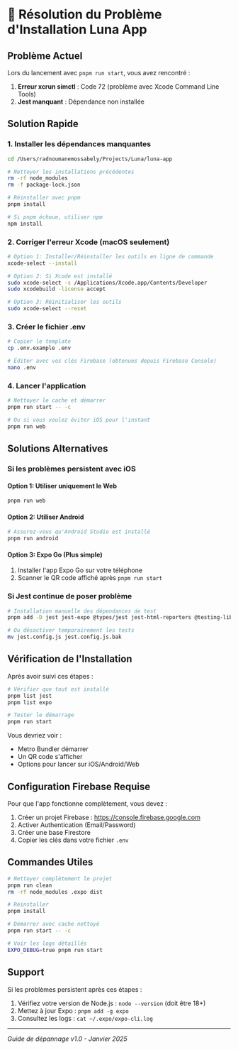 # 🔧 Résolution du Problème d'Installation Luna App

## Problème Actuel

Lors du lancement avec `pnpm run start`, vous avez rencontré :
1. **Erreur xcrun simctl** : Code 72 (problème avec Xcode Command Line Tools)
2. **Jest manquant** : Dépendance non installée

## Solution Rapide

### 1. Installer les dépendances manquantes
```bash
cd /Users/radnoumanemossabely/Projects/Luna/luna-app

# Nettoyer les installations précédentes
rm -rf node_modules
rm -f package-lock.json

# Réinstaller avec pnpm
pnpm install

# Si pnpm échoue, utiliser npm
npm install
```

### 2. Corriger l'erreur Xcode (macOS seulement)
```bash
# Option 1: Installer/Réinstaller les outils en ligne de commande
xcode-select --install

# Option 2: Si Xcode est installé
sudo xcode-select -s /Applications/Xcode.app/Contents/Developer
sudo xcodebuild -license accept

# Option 3: Réinitialiser les outils
sudo xcode-select --reset
```

### 3. Créer le fichier .env
```bash
# Copier le template
cp .env.example .env

# Éditer avec vos clés Firebase (obtenues depuis Firebase Console)
nano .env
```

### 4. Lancer l'application
```bash
# Nettoyer le cache et démarrer
pnpm run start -- -c

# Ou si vous voulez éviter iOS pour l'instant
pnpm run web
```

## Solutions Alternatives

### Si les problèmes persistent avec iOS

#### Option 1: Utiliser uniquement le Web
```bash
pnpm run web
```

#### Option 2: Utiliser Android
```bash
# Assurez-vous qu'Android Studio est installé
pnpm run android
```

#### Option 3: Expo Go (Plus simple)
1. Installer l'app Expo Go sur votre téléphone
2. Scanner le QR code affiché après `pnpm run start`

### Si Jest continue de poser problème

```bash
# Installation manuelle des dépendances de test
pnpm add -D jest jest-expo @types/jest jest-html-reporters @testing-library/jest-native

# Ou désactiver temporairement les tests
mv jest.config.js jest.config.js.bak
```

## Vérification de l'Installation

Après avoir suivi ces étapes :

```bash
# Vérifier que tout est installé
pnpm list jest
pnpm list expo

# Tester le démarrage
pnpm run start
```

Vous devriez voir :
- Metro Bundler démarrer
- Un QR code s'afficher
- Options pour lancer sur iOS/Android/Web

## Configuration Firebase Requise

Pour que l'app fonctionne complètement, vous devez :

1. Créer un projet Firebase : https://console.firebase.google.com
2. Activer Authentication (Email/Password)
3. Créer une base Firestore
4. Copier les clés dans votre fichier `.env`

## Commandes Utiles

```bash
# Nettoyer complètement le projet
pnpm run clean
rm -rf node_modules .expo dist

# Réinstaller
pnpm install

# Démarrer avec cache nettoyé
pnpm run start -- -c

# Voir les logs détaillés
EXPO_DEBUG=true pnpm run start
```

## Support

Si les problèmes persistent après ces étapes :

1. Vérifiez votre version de Node.js : `node --version` (doit être 18+)
2. Mettez à jour Expo : `pnpm add -g expo`
3. Consultez les logs : `cat ~/.expo/expo-cli.log`

---

*Guide de dépannage v1.0 - Janvier 2025*